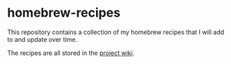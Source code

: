 homebrew-recipes
================

This repository contains a collection of my homebrew recipes that I will add to and update over time.

The recipes are all stored in the [project wiki](https://github.com/damyon/homebrew-recipes/wiki).


